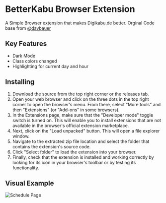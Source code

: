 # BetterKabu Browser Extension
A Simple Browser extension that makes Digikabu.de better. Orginal Code base from [@davbauer](https://github.com/davbauer/darkikabu-extension)

Key Features
-------------
- Dark Mode
- Class colors changed
- Highlighting for current day and hour

Installing
----------
1. Download the source from the top right corner or the releases tab.
2. Open your web browser and click on the three dots in the top right corner to open the browser's menu. From there, select "More tools" and then "Extensions" (or "Add-ons" in some browsers).
3. In the Extensions page, make sure that the "Developer mode" toggle switch is turned on. This will enable you to install extensions that are not available in the browser's official extension marketplace.
4. Next, click on the "Load unpacked" button. This will open a file explorer window.
5. Navigate to the extracted zip file location and select the folder that contains the extension's source code.
6. Click "Select folder" to load the extension into your browser.
7. Finally, check that the extension is installed and working correctly by looking for its icon in your browser's toolbar or by testing its functionality.

Visual Example
----------
![Schedule Page](https://github.com/ouihq/betterKabu/blob/main/screenshots/schedule.png)
